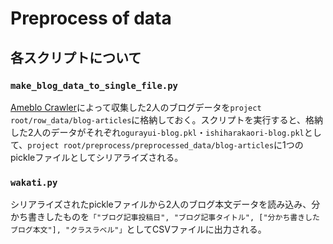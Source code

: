 # Preprocess of data

## 各スクリプトについて

### `make_blog_data_to_single_file.py`

[Ameblo Crawler](https://github.com/shunk031/ameblo-crawler)によって収集した2人のブログデータを`project root/row_data/blog-articles`に格納しておく。スクリプトを実行すると、格納した2人のデータがそれぞれ`ogurayui-blog.pkl`・`ishiharakaori-blog.pkl`として、`project root/preprocess/preprocessed_data/blog-articles`に1つのpickleファイルとしてシリアライズされる。

### `wakati.py`
  
シリアライズされたpickleファイルから2人のブログ本文データを読み込み、分かち書きしたものを`「"ブログ記事投稿日", "ブログ記事タイトル", ["分かち書きしたブログ本文"], "クラスラベル"」`としてCSVファイルに出力される。
